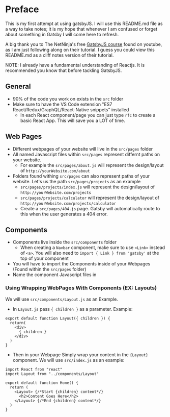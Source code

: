 # Preface

This is my first attempt at using gatsbyJS. I will use this README.md file as a way to take notes; it is my hope that whenever I am confused or forget about something in Gatsby I will come here to refresh.

A big thank you to The NetNinja's free [GatsbyJS course](https://www.youtube.com/playlist?list=PL4cUxeGkcC9hw1g77I35ZivVLe8k2nvjB) found on youtube, as I am just following along on their tutorial. I guess you could view this README.md as a cliff notes version of their tutorial.

NOTE: I already have a fundamental understanding of Reactjs. It is recommended you know that before tackling GatsbyJS.

## General

- 90% of the code you work on exists in the `src` folder
- Make sure to have the VS Code extension "ES7 React/Redux/GraphQL/React-Native snippets" installed
  - In each React component/page you can just type `rfc` to create a basic React App. This will save you a LOT of time.

## Web Pages

- Different webpages of your website will live in the `src/pages` folder
- All named Javascript files within `src/pages` represent differnt paths on your website.
  - For example the `src/pages/about.js` will represent the design/layout of `http://yourWebsite.com/about`
- Folders found withing `src/pages` can also represent paths of your website. Let's us the path `src/pages/projects` as an example
  - `src/pages/projects/index.js` will represent the design/layout of `http://yourWebsite.com/projects`
  - `src/pages/projects/calculator` will represent the design/layout of `http://yourWebsite.com/projects/calculator`
  - Create a `src/pages/404.js` page. Gatsby will automatically route to this when the user generates a 404 error.

## Components

- Components live inside the `src/components` folder
  - When creating a `Navbar` component, make sure to use `<Link>` instead of `<a>`. You will also need to `import { Link } from 'gatsby'` at the top of your component
- You will have to import the Components inside of your Webpages (Found within the `src/pages` folder)
- Name the component Javascript files in

### Using Wrapping WebPages With Components (EX: Layouts)

We will use `src/components/Layout.js` as an Example.

- In `Layout.js` pass `{ children }` as a parameter. Example:

```
export default function Layout({ children }) {
  return(
    <div>
      { children }
    </div>
  )
}
```

- Then in your Webpage Simply wrap your content in the `{Layout}` component. We will use `src/index.js` as an example:

```
import React from "react"
import Layout from "../components/Layout"

export default function Home() {
  return (
    <Layout> {/*Start {children} content*/}
      <h2>Content Goes Here</h2>
    </Layout> {/*End {children} content*/}
  )
}

```
